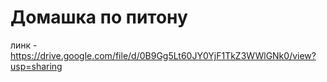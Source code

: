 # Домашка по питону
линк - https://drive.google.com/file/d/0B9Gg5Lt60JY0YjF1TkZ3WWlGNk0/view?usp=sharing
